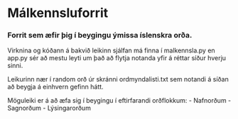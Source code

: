 # Málkennsluforrit

### Forrit sem æfir þig í beygingu ýmissa íslenskra orða.

<p>Virknina og kóðann á bakvið leikinn sjálfan má finna í malkennsla.py en app.py sér að mestu leyti um það að flytja notanda yfir á réttar síður hverju sinni.</p>

<p>Leikurinn nær í random orð úr skránni ordmyndalisti.txt sem notandi á síðan að beygja á einhvern gefinn hátt.</p>

<p>Möguleiki er á að æfa sig í beygingu í eftirfarandi orðflokkum:
 - Nafnorðum
 - Sagnorðum
 - Lýsingarorðum


